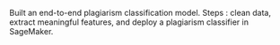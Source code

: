  Built an end-to-end plagiarism classification model. 
 Steps : 
        clean data, 
        extract meaningful features, 
        and deploy a plagiarism classifier in SageMaker.
